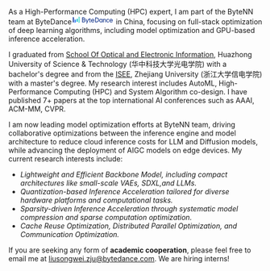 As a High-Performance Computing (HPC) expert, I am part of the ByteNN team at ByteDance<img src='./images/tiktok.png' style='width: 6em;'> in China, focusing on full-stack optimization of deep learning algorithms, including model optimization and GPU-based inference acceleration.

I graduated from [School Of Optical and Electronic Information](https://oei.hust.edu.cn), Huazhong University of Science & Technology (华中科技大学光电学院) with a bachelor's degree and from the [ISEE](http://www.isee.zju.edu.cn), Zhejiang University (浙江大学信电学院) with a master's degree. My research interest includes AutoML, High-Performance Computing (HPC) and System Algorithm co-design. I have published 7+ papers at the top international AI conferences such as AAAI, ACM-MM, CVPR. 

I am now leading model optimization efforts at ByteNN team, driving collaborative optimizations between the inference engine and model architecture to reduce cloud inference costs for LLM and Diffusion models, while advancing the deployment of AIGC models on edge devices. My current research interests include:
- *Lightweight and Efficient Backbone Model, including compact architectures like small-scale VAEs, SDXL,and LLMs.*
- *Quantization-based Inference Acceleration tailored for diverse hardware platforms and computational tasks.*
- *Sparsity-driven Inference Acceleration through systematic model compression and sparse computation optimization.*
- *Cache Reuse Optimization, Distributed Parallel Optimization, and Communication Optimization.*

If you are seeking any form of **academic cooperation**, please feel free to email me at [liusongwei.zju@bytedance.com](mailto:liusongwei.zju@bytedance.com). We are hiring interns!



